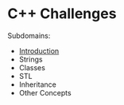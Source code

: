 # C++ Challenges

Subdomains:
- [Introduction](./introduction)
- Strings
- Classes
- STL
- Inheritance
- Other Concepts
